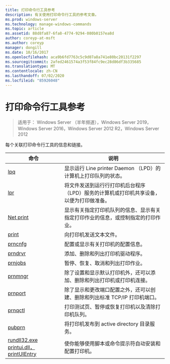 ```yaml
---
title: 打印命令行工具参考
description: 有关使用打印命令行工具的参考文章。
ms.prod: windows-server
ms.technology: manage-windows-commands
ms.topic: article
ms.assetid: 88d8fa87-6fa8-4774-9294-080b0157ea8d
author: coreyp-at-msft
ms.author: coreyp
manager: dongill
ms.date: 10/16/2017
ms.openlocfilehash: aca9b6fd7763c5c9d07a8a741e80bc20131f2297
ms.sourcegitcommit: 2afed2461574a3f53f84fc9ec28d86df3b335685
ms.translationtype: MT
ms.contentlocale: zh-CN
ms.lasthandoff: 07/02/2020
ms.locfileid: "85926048"
---
```

# <a name="print-command-line-tool-reference"></a>打印命令行工具参考

> 适用于： Windows Server （半年频道），Windows Server 2019，Windows Server 2016，Windows Server 2012 R2，Windows Server 2012

每个关联打印命令行工具的信息和链接。

| 命令 | 说明 |
|--|--|
| [lpq](lpq.md) | 显示运行 Line printer Daemon （LPD）的计算机上打印队列的状态。 |
| [lpr](lpr.md) | 将文件发送到运行行打印机后台程序（LPD）服务的计算机或打印机共享设备，以便为打印做准备。 |
| [Net print](net-print.md) | 显示有关指定打印机队列的信息、显示有关指定打印作业的信息，或控制指定的打印作业。 |
| [print](print.md) | 向打印机发送文本文件。 |
| [prncnfg](prncnfg.md) | 配置或显示有关打印机的配置信息。 |
| [prndrvr](prndrvr.md) | 添加、删除和列出打印机驱动程序。 |
| [prnjobs](prnjobs.md) | 暂停、恢复、取消和列出打印作业。 |
| [prnmngr](prnmngr.md) | 除了设置和显示默认打印机外，还可以添加、删除和列出打印机或打印机连接。 |
| [prnport](prnport.md) | 除了显示和更改端口配置之外，还可以创建、删除和列出标准 TCP/IP 打印机端口。 |
| [prnqctl](prnqctl.md) | 打印测试页、暂停或恢复打印机以及清除打印机队列。 |
| [pubprn](pubprn.md) | 将打印机发布到 active directory 目录服务。 |
| [rundll32.exe printui.dll，printUIEntry](rundll32-printui.md) | 使你能够使用脚本或命令提示符自动安装和配置打印机。 |